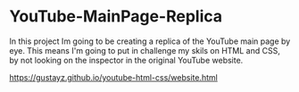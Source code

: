 # YouTube-MainPage-Replica

In this project Im going to be creating a replica of the YouTube main page by eye. 
This means I'm going to put in challenge my skils on HTML and CSS, 
by not looking on the inspector in the original YouTube website.

https://gustayz.github.io/youtube-html-css/website.html
